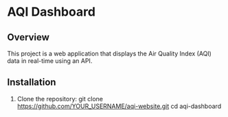 
# AQI Dashboard

## Overview
This project is a web application that displays the Air Quality Index (AQI) data in real-time using an API.

## Installation

1. Clone the repository:
   git clone https://github.com/YOUR_USERNAME/aqi-website.git
   cd aqi-dashboard
   
